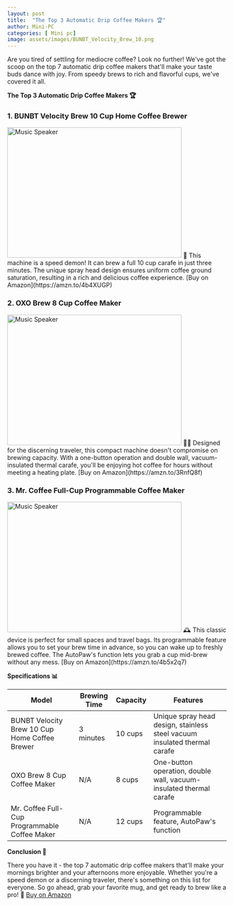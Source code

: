 ```yaml
---
layout: post
title:  "The Top 3 Automatic Drip Coffee Makers 🏆"
author: Mini-PC
categories: [ Mini pc]
image: assets/images/BUNBT_Velocity_Brew_10.png
---
```


Are you tired of settling for mediocre coffee? Look no further! We've got the scoop on the top 7 automatic drip coffee makers that'll make your taste buds dance with joy. From speedy brews to rich and flavorful cups, we've covered it all.

**The Top 3 Automatic Drip Coffee Makers 🏆**

### 1. BUNBT Velocity Brew 10 Cup Home Coffee Brewer
<img src="https://m.media-amazon.com/images/I/61c-0mF4CjL._AC_SL1500_.jpg" alt="Music Speaker" width="400" height="300">
💨 This machine is a speed demon! It can brew a full 10 cup carafe in just three minutes. The unique spray head design ensures uniform coffee ground saturation, resulting in a rich and delicious coffee experience. [Buy on Amazon](https://amzn.to/4b4XUGP)


### 2. OXO Brew 8 Cup Coffee Maker
<img src="https://m.media-amazon.com/images/I/717dHUDucUL._AC_SL1500_.jpg" alt="Music Speaker" width="400" height="300">
🏃‍♀️ Designed for the discerning traveler, this compact machine doesn't compromise on brewing capacity. With a one-button operation and double wall, vacuum-insulated thermal carafe, you'll be enjoying hot coffee for hours without meeting a heating plate. [Buy on Amazon](https://amzn.to/3RnfQ8f)


### 3. Mr. Coffee Full-Cup Programmable Coffee Maker
<img src="https://m.media-amazon.com/images/I/81bs-ikI+IL._AC_SL1500_.jpg" alt="Music Speaker" width="400" height="300">
🕰️ This classic device is perfect for small spaces and travel bags. Its programmable feature allows you to set your brew time in advance, so you can wake up to freshly brewed coffee. The AutoPaw's function lets you grab a cup mid-brew without any mess. [Buy on Amazon](https://amzn.to/4b5x2q7)


**Specifications 📊**

| Model | Brewing Time | Capacity | Features |
| --- | --- | --- | --- |
| BUNBT Velocity Brew 10 Cup Home Coffee Brewer | 3 minutes | 10 cups | Unique spray head design, stainless steel vacuum insulated thermal carafe |
| OXO Brew 8 Cup Coffee Maker | N/A | 8 cups | One-button operation, double wall, vacuum-insulated thermal carafe |
| Mr. Coffee Full-Cup Programmable Coffee Maker | N/A | 12 cups | Programmable feature, AutoPaw's function |

**Conclusion 🎉**

There you have it - the top 7 automatic drip coffee makers that'll make your mornings brighter and your afternoons more enjoyable. Whether you're a speed demon or a discerning traveler, there's something on this list for everyone. So go ahead, grab your favorite mug, and get ready to brew like a pro! 💪 [Buy on Amazon](https://amzn.to/3O1vd4T)